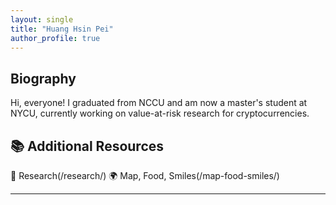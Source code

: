 ```yaml
---
layout: single
title: "Huang Hsin Pei"
author_profile: true
---
```


## Biography

Hi, everyone!
I graduated from NCCU and am now a master's student at NYCU, currently working on value-at-risk research for cryptocurrencies.

## 📚 Additional Resources

📄 Research(/research/)
🌍 Map, Food, Smiles(/map-food-smiles/)


---
